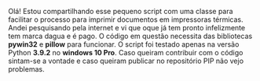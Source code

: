 Olá!
Estou compartilhando esse pequeno script com uma classe para facilitar o processo para imprimir documentos 
em impressoras térmicas.
Andei pesquisando pela internet e vi que oque já tem pronto infelizmente tem marca dagua e é pago.
O código em questão necessita das bibliotecas **pywin32** e **pillow** para funcionar.
O script foi testado apenas na versão Python **3.9.2** no **windows 10 Pro**.
Caso queiram contribuir com o código sintam-se a vontade e caso queiram publicar no repositório PIP não vejo problemas.
